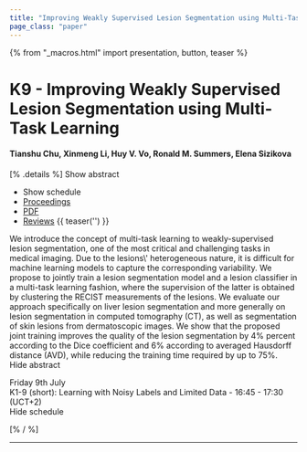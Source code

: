 ```yaml
---
title: "Improving Weakly Supervised Lesion Segmentation using Multi-Task Learning"
page_class: "paper"
---
```


{% from "_macros.html" import presentation, button, teaser %}

# K9 - Improving Weakly Supervised Lesion Segmentation using Multi-Task Learning

#### Tianshu Chu, Xinmeng Li, Huy V. Vo, Ronald M. Summers, Elena Sizikova

[% .details %]
<a class="toggle_visibility" data-selector=".abstract" data-level="3">Show abstract</a>
- <a class="toggle_visibility" data-selector=".schedule" data-level="3">Show schedule</a>
- <a href="">Proceedings</a>
- <a href="https://openreview.net/pdf?id=-9bAYexxLtN">PDF</a>
- <a href="https://openreview.net/forum?id=-9bAYexxLtN">Reviews</a>
{{ teaser('') }}

<p>
    <span class="abstract">
        We introduce the concept of multi-task learning to weakly-supervised lesion segmentation, one of the most critical and challenging tasks in medical imaging. Due to the lesions\' heterogeneous nature, it is difficult for machine learning models to capture the corresponding variability. We propose to jointly train a lesion segmentation model and a lesion classifier in a multi-task learning fashion, where the supervision of the latter is obtained by clustering the RECIST measurements of the lesions. We evaluate our approach specifically on liver lesion segmentation and more generally on lesion segmentation in computed tomography (CT), as well as segmentation of skin lesions from dermatoscopic images. We show that the proposed joint training improves the quality of the lesion segmentation by 4% percent according to the Dice coefficient and 6% according to averaged Hausdorff distance (AVD), while reducing the training time required by up to 75%. 
        <br>
        <span class="actions"><a class="toggle_visibility" data-level="2">Hide abstract</a></span>
    </span>
</p>

<p>
    <span class="schedule">
         Friday 9th July<br>K1-9 (short): Learning with Noisy Labels and Limited Data - 16:45 - 17:30 (UCT+2)
        <br>
        <span class="actions"><a class="toggle_visibility" data-level="2">Hide schedule</a></span>
    </span>
</p>

[% / %]


---

